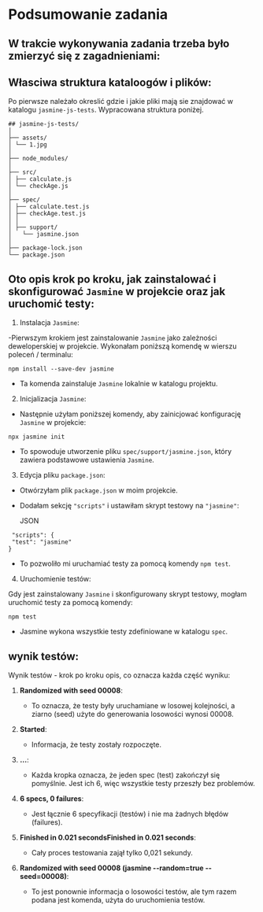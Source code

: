 # Podsumowanie zadania

## W trakcie wykonywania zadania trzeba było zmierzyć się z zagadnieniami:

## Własciwa struktura kataloogów i plików:

Po pierwsze należało okreslić gdzie i jakie pliki mają sie znajdować w katalogu `jasmine-js-tests`.
Wypracowana struktura poniżej.

```
## jasmine-js-tests/
│
├── assets/
│ └── 1.jpg
│
├── node_modules/
│
├── src/
│ ├── calculate.js
│ └── checkAge.js
│
├── spec/
│ ├── calculate.test.js
│ ├── checkAge.test.js
│ │
│ ├── support/
│   └── jasmine.json
│
├── package-lock.json
└── package.json
```

## Oto opis krok po kroku, jak zainstalować i skonfigurować `Jasmine` w projekcie oraz jak uruchomić testy:

1. Instalacja `Jasmine`:

-Pierwszym krokiem jest zainstalowanie `Jasmine` jako zależności deweloperskiej w projekcie. Wykonałam poniższą komendę w wierszu poleceń / terminalu:

`npm install --save-dev jasmine`

- Ta komenda zainstaluje `Jasmine` lokalnie w katalogu projektu.

2. Inicjalizacja `Jasmine`:

- Następnie użyłam poniższej komendy, aby zainicjować konfigurację `Jasmine` w projekcie:

`npx jasmine init`

- To spowoduje utworzenie pliku `spec/support/jasmine.json`, który zawiera podstawowe ustawienia `Jasmine`.

3. Edycja pliku `package.json`:

- Otwórzyłam plik `package.json` w moim projekcie.

- Dodałam sekcję `"scripts"` i ustawiłam skrypt testowy na `"jasmine"`:

  JSON

```
 "scripts": {
 "test": "jasmine"
}
```

- To pozwoliło mi uruchamiać testy za pomocą komendy `npm test`.

4. Uruchomienie testów:

Gdy jest zainstalowany `Jasmine` i skonfigurowany skrypt testowy, mogłam uruchomić testy za pomocą komendy:

`npm test`

- Jasmine wykona wszystkie testy zdefiniowane w katalogu `spec`.

## wynik testów:

Wynik testów - krok po kroku opis, co oznacza każda część wyniku:

1.  **Randomized with seed 00008**:

    - To oznacza, że testy były uruchamiane w losowej kolejności, a ziarno (seed) użyte do generowania losowości wynosi 00008.

2.  **Started**:

    - Informacja, że testy zostały rozpoczęte.

3.  **…**:

    - Każda kropka oznacza, że jeden spec (test) zakończył się pomyślnie. Jest ich 6, więc wszystkie testy przeszły bez problemów.

4.  **6 specs, 0 failures**:

    - Jest łącznie 6 specyfikacji (testów) i nie ma żadnych błędów (failures).

5.  **Finished in 0.021 secondsFinished in 0.021 seconds**:

    - Cały proces testowania zajął tylko 0,021 sekundy.

6.  **Randomized with seed 00008 (jasmine --random=true --seed=00008)**:

    - To jest ponownie informacja o losowości testów, ale tym razem podana jest komenda, użyta do uruchomienia testów.
